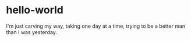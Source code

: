 # hello-world
I'm just carving my way, taking one day at a time, trying to be a better man than I was yesterday.
